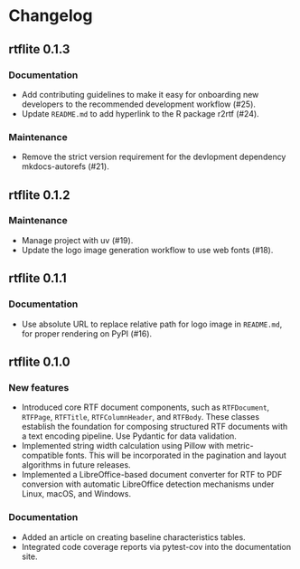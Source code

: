 # Changelog

## rtflite 0.1.3

### Documentation

- Add contributing guidelines to make it easy for onboarding new developers
  to the recommended development workflow (#25).
- Update `README.md` to add hyperlink to the R package r2rtf (#24).

### Maintenance

- Remove the strict version requirement for the devlopment dependency
  mkdocs-autorefs (#21).

## rtflite 0.1.2

### Maintenance

- Manage project with uv (#19).
- Update the logo image generation workflow to use web fonts (#18).

## rtflite 0.1.1

### Documentation

- Use absolute URL to replace relative path for logo image in `README.md`,
  for proper rendering on PyPI (#16).

## rtflite 0.1.0

### New features

- Introduced core RTF document components, such as `RTFDocument`, `RTFPage`,
  `RTFTitle`, `RTFColumnHeader`, and `RTFBody`. These classes establish the
  foundation for composing structured RTF documents with a text encoding
  pipeline. Use Pydantic for data validation.
- Implemented string width calculation using Pillow with metric-compatible fonts.
  This will be incorporated in the pagination and layout algorithms in
  future releases.
- Implemented a LibreOffice-based document converter for RTF to PDF conversion
  with automatic LibreOffice detection mechanisms under Linux, macOS, and Windows.

### Documentation

- Added an article on creating baseline characteristics tables.
- Integrated code coverage reports via pytest-cov into the documentation site.
